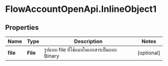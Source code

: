 # FlowAccountOpenApi.InlineObject1

## Properties

Name | Type | Description | Notes
------------ | ------------- | ------------- | -------------
**file** | **File** | รูปแบบ file ที่ใช้แนบในเอกสารเป็นแบบ Binary | [optional] 



